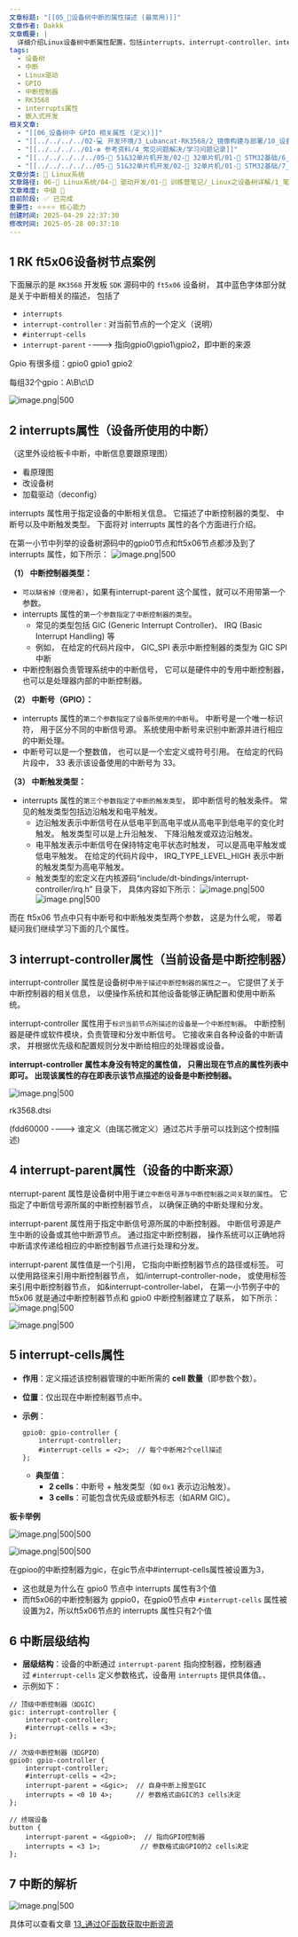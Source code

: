 ```yaml
---
文章标题: "[[05_📕设备树中断的属性描述 (最常用)]]"
文章作者: Dakkk
文章概要: |
  详细介绍Linux设备树中断属性配置，包括interrupts、interrupt-controller、interrupt-parent等关键属性的使用方法和层级结构关系。
tags:
  - 设备树
  - 中断
  - Linux驱动
  - GPIO
  - 中断控制器
  - RK3568
  - interrupts属性
  - 嵌入式开发
相关文章:
  - "[[06_设备树中 GPIO 相关属性 (定义)]]"
  - "[[../../../../02-💻 开发环境/3_Lubancat-RK3568/2_镜像构建与部署/10_设备树的简介]]"
  - "[[../../../../01-❇️ 参考资料/4_常见问题解决/学习问题记录]]"
  - "[[../../../../../05-🔧 51&32单片机开发/02-🚀 32单片机/01-📖 STM32基础/6_STM32CubeMX实现HAL点灯]]"
  - "[[../../../../../05-🔧 51&32单片机开发/02-🚀 32单片机/01-📖 STM32基础/7_GPIO输入按键]]"
文章分类: 🐧 Linux系统
文章路径: 06-🐧 Linux系统/04-🔌 驱动开发/01-📝 训练营笔记/_Linux之设备树详解/1_笔记/05_📕设备树中断的属性描述 (最常用).md
文章难度: 中级 🌳
目前阶段: ✅ 已完成
重要性: ⭐⭐⭐⭐ 核心能力
创建时间: 2025-04-29 22:37:30
修改时间: 2025-05-28 00:37:18
---
```


## 1 RK ft5x06设备树节点案例

下面展示的是 `RK3568` 开发板 `SDK` 源码中的 `ft5x06` 设备树， 其中蓝色字体部分就是关于中断相关的描述， 包括了
- `interrupts`
- `interrupt-controller` : 对当前节点的一个定义（说明）
- `#interrupt-cells`
- `interrupt-parent` ----> 指向gpio0\gpio1\gpio2，即中断的来源

Gpio 有很多组：gpio0 gpio1 gpio2

每组32个gpio：A\B\c\D

![image.png|500](https://my-obsidian-image.oss-cn-guangzhou.aliyuncs.com/2025/05/2a8cc27baeb8f993dc6804a2d0048d4b.png)

## 2 interrupts属性（设备所使用的中断）

（这里外设给板卡中断，中断信息要跟原理图）
- 看原理图
- 改设备树
- 加载驱动（deconfig）

interrupts 属性用于指定设备的中断相关信息。 它描述了中断控制器的类型、 中断号以及中断触发类型。 下面将对 interrupts 属性的各个方面进行介绍。

在第一小节中列举的设备树源码中的gpio0节点和ft5x06节点都涉及到了interrupts 属性，如下所示：
![image.png|500](https://my-obsidian-image.oss-cn-guangzhou.aliyuncs.com/2025/05/2684e77aa4ccd32f505f9292e0613d0e.png)

**（1） 中断控制器类型：**
- `可以缺省掉（使用者）`，如果有interrupt-parent 这个属性，就可以不用带第一个参数。 
- interrupts 属性的`第一个参数指定了中断控制器的类型`。
	- 常见的类型包括 GIC (Generic Interrupt Controller)、 IRQ (Basic Interrupt Handling) 等
	- 例如， 在给定的代码片段中， GIC_SPI 表示中断控制器的类型为 GIC SPI 中断
- 中断控制器负责管理系统中的中断信号， 它可以是硬件中的专用中断控制器， 也可以是处理器内部的中断控制器。

**（2） 中断号（GPIO）：**
- interrupts 属性的`第二个参数指定了设备所使用的中断号`。 中断号是一个唯一标识符， 用于区分不同的中断信号源。 系统使用中断号来识别中断源并进行相应的中断处理。
- 中断号可以是一个整数值， 也可以是一个宏定义或符号引用。 在给定的代码片段中， 33 表示该设备使用的中断号为 33。

**（3） 中断触发类型：**
- interrupts 属性的`第三个参数指定了中断的触发类型`， 即中断信号的触发条件。 常见的触发类型包括边沿触发和电平触发。
	- 边沿触发表示中断信号在从低电平到高电平或从高电平到低电平的变化时触发。 触发类型可以是上升沿触发、 下降沿触发或双边沿触发。
	- 电平触发表示中断信号在保持特定电平状态时触发， 可以是高电平触发或低电平触发。 在给定的代码片段中， IRQ_TYPE_LEVEL_HIGH 表示中断的触发类型为高电平触发。
	- 触发类型的宏定义在内核源码“include/dt-bindings/interrupt-controller/irq.h” 目录下， 具体内容如下所示：
	  ![image.png|500](https://my-obsidian-image.oss-cn-guangzhou.aliyuncs.com/2025/05/0b03395996af0e98902f052b9c80f9f9.png)
	  ![image.png|500](https://my-obsidian-image.oss-cn-guangzhou.aliyuncs.com/2025/05/28021b180e50e7b291c9795b60882bd8.png)

而在 ft5x06 节点中只有中断号和中断触发类型两个参数， 这是为什么呢， 带着疑问我们继续学习下面的几个属性。
## 3 interrupt-controller属性（当前设备是中断控制器）

interrupt-controller 属性是设备树中`用于描述中断控制器的属性之一`。 它提供了关于中断控制器的相关信息， 以便操作系统和其他设备能够正确配置和使用中断系统。

interrupt-controller 属性用于`标识当前节点所描述的设备是一个中断控制器`。 中断控制器是硬件或软件模块，负责管理和分发中断信号。 它接收来自各种设备的中断请求， 并根据优先级和配置规则分发中断给相应的处理器或设备。

**interrupt-controller 属性本身没有特定的属性值， 只需出现在节点的属性列表中即可。 出现该属性的存在即表示该节点描述的设备是中断控制器。**

![image.png|500](https://my-obsidian-image.oss-cn-guangzhou.aliyuncs.com/2025/05/683a2bc7747c5aabf7d5770ae91930f2.png)

rk3568.dtsi

(fdd60000 ----> 谁定义（由瑞芯微定义）通过芯片手册可以找到这个控制描述)
## 4 interrupt-parent属性（设备的中断来源）

nterrupt-parent 属性是设备树中用于`建立中断信号源与中断控制器之间关联的属性`。 它指定了中断信号源所属的中断控制器节点， 以确保正确的中断处理和分发。

interrupt-parent 属性用于指定中断信号源所属的中断控制器。 中断信号源是产生中断的设备或其他中断源节点。 通过指定中断控制器， 操作系统可以正确地将中断请求传递给相应的中断控制器节点进行处理和分发。

interrupt-parent 属性值是一个引用， 它指向中断控制器节点的路径或标签。 可以使用路径来引用中断控制器节点， 如/interrupt-controller-node， 或使用标签来引用中断控制器节点， 如&interrupt-controller-label， 在第一小节例子中的 ft5x06 就是通过中断控制器节点和 gpio0 中断控制器建立了联系， 如下所示：
![image.png|500](https://my-obsidian-image.oss-cn-guangzhou.aliyuncs.com/2025/05/bd392fce892415b757e30d13a68160d4.png)

![image.png|500](https://my-obsidian-image.oss-cn-guangzhou.aliyuncs.com/2025/05/4f217e6d92e1d767b430cf82e7192500.png)

## 5 interrupt-cells属性

- **作用**：定义描述该控制器管理的中断所需的 **cell 数量**（即参数个数）。
- **位置**：仅出现在中断控制器节点中。
- **示例**：
  ```dts
  gpio0: gpio-controller {
      interrupt-controller;
      #interrupt-cells = <2>;  // 每个中断用2个cell描述
  };
  ```

  - **典型值**：
    - **2 cells**：中断号 + 触发类型（如 `0x1` 表示边沿触发）。
    - **3 cells**：可能包含优先级或额外标志（如ARM GIC）。

**板卡举例**


![image.png|500|500](https://my-obsidian-image.oss-cn-guangzhou.aliyuncs.com/2025/05/3885d4c71526e57eb9f1e6dfa6886b21.png)

![image.png|500|500](https://my-obsidian-image.oss-cn-guangzhou.aliyuncs.com/2025/05/a4cb86151e61d2f2744d744cd5c7d541.png)

在gpioo的中断控制器为gic，在gic节点中#interrupt-cells属性被设置为3，
- 这也就是为什么在 gpio0 节点中 interrupts 属性有3个值
- 而ft5x06的中断控制器为 gppio0，在gpio0节点中 `#interrupt-cells` 属性被设置为2，所以ft5x06节点的 interrupts 属性只有2个值
## 6 中断层级结构

- **层级结构**：设备的中断通过 `interrupt-parent` 指向控制器，控制器通过 `#interrupt-cells` 定义参数格式，设备用 `interrupts` 提供具体值。、
- 示例如下：
```dts
// 顶级中断控制器（如GIC）
gic: interrupt-controller {
    interrupt-controller;
    #interrupt-cells = <3>;
};

// 次级中断控制器（如GPIO）
gpio0: gpio-controller {
    interrupt-controller;
    #interrupt-cells = <2>;
    interrupt-parent = <&gic>;  // 自身中断上报至GIC
    interrupts = <0 10 4>;      // 参数格式由GIC的3 cells决定
};

// 终端设备
button {
    interrupt-parent = <&gpio0>;  // 指向GPIO控制器
    interrupts = <3 1>;          // 参数格式由GPIO的2 cells决定
};
```

## 7 中断的解析

![image.png|500](https://my-obsidian-image.oss-cn-guangzhou.aliyuncs.com/2025/05/8e6b6e9c3ee88f59bb7baf32f2acfd85.png)

具体可以查看文章 [13_通过OF函数获取中断资源](13_通过OF函数获取中断资源.md)

